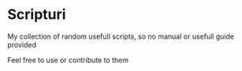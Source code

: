 # Scripturi
 My collection of random usefull scripts, so no manual or usefull guide provided

Feel free to use or contribute to them
